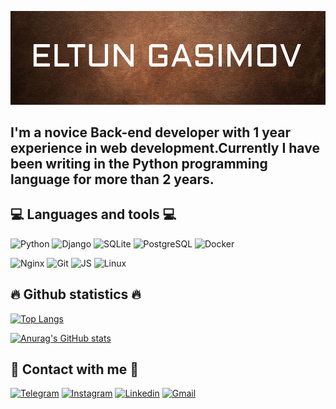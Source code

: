 [![Header](https://github.com/gasimovv21/gasimovv21/blob/main/assets/header.png)](https://github.com/gasimovv21)

## I'm a novice Back-end developer with 1 year experience in web development.Currently I have been writing in the Python programming language for more than 2 years.


## 💻 Languages and tools 💻
![Python](https://img.shields.io/badge/-Python-3775A9?style=for-the-badge&logo=Python&logoColor=FFD142)
![Django](https://img.shields.io/badge/-Django-113228?style=for-the-badge&logo=Django)
![SQLite](https://img.shields.io/badge/-SQLite-2C2C2C?style=for-the-badge&logo=SQLite&logoColor=1D87CE)
![PostgreSQL](https://img.shields.io/badge/-PostgreSQL-366895?style=for-the-badge&logo=PostgreSQL&logoColor=FEFBFD)
![Docker](https://img.shields.io/badge/-Docker-2B97E9?style=for-the-badge&logo=Docker&logoColor=FFFFFF)

![Nginx](https://img.shields.io/badge/-Nginx-FFFFFF?style=for-the-badge&logo=Nginx&logoColor=119B44)
![Git](https://img.shields.io/badge/-Git-2E2C2C?style=for-the-badge&logo=Git)
![JS](https://img.shields.io/badge/-Javascript-2E2C2C?style=for-the-badge&logo=Javascript)
![Linux](https://img.shields.io/badge/-Linux-FFFFFF?style=for-the-badge&logo=Linux&logoColor=000)

## 🔥 Github statistics 🔥

[![Top Langs](https://github-readme-stats.vercel.app/api/top-langs/?username=gasimovv21&layout=compact)](https://github.com/gasimovv21/github-readme-stats)

[![Anurag's GitHub stats](https://github-readme-stats.vercel.app/api?username=gasimovv21&show_icons=true&count_private=true&theme=kacho_ga)](https://github.com/anuraghazra/github-readme-stats)

## 📱 Contact with me 📱
[![Telegram](https://img.shields.io/badge/-Telegram-000000?style=for-the-badge&logo=Telegram)](https://t.me/gasimoweltun)
[![Instagram](https://img.shields.io/badge/-Instagram-000000?style=for-the-badge&logo=Instagram)](https://www.instagram.com/gasimoweltun/)
[![Linkedin](https://img.shields.io/badge/-Linkedin-000000?style=for-the-badge&logo=Linkedin&logoColor=1082BE)](https://www.linkedin.com/in/eltun-gasimov-3b8b65256/)
[![Gmail](https://img.shields.io/badge/Gmail-000000?style=for-the-badge&logo=gmail&logoColor=D14836)](gasimoweltun@gmail.com)